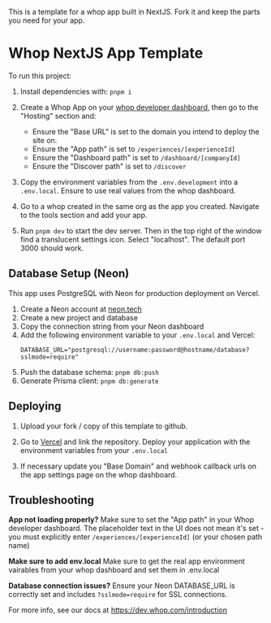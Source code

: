 This is a template for a whop app built in NextJS. Fork it and keep the parts you need for your app.

# Whop NextJS App Template

To run this project:

1. Install dependencies with: `pnpm i`

2. Create a Whop App on your [whop developer dashboard](https://whop.com/dashboard/developer/), then go to the "Hosting" section and:
	- Ensure the "Base URL" is set to the domain you intend to deploy the site on.
	- Ensure the "App path" is set to `/experiences/[experienceId]`
	- Ensure the "Dashboard path" is set to `/dashboard/[companyId]`
	- Ensure the "Discover path" is set to `/discover`

3. Copy the environment variables from the `.env.development` into a `.env.local`. Ensure to use real values from the whop dashboard.

4. Go to a whop created in the same org as the app you created. Navigate to the tools section and add your app.

5. Run `pnpm dev` to start the dev server. Then in the top right of the window find a translucent settings icon. Select "localhost". The default port 3000 should work.

## Database Setup (Neon)

This app uses PostgreSQL with Neon for production deployment on Vercel.

1. Create a Neon account at [neon.tech](https://neon.tech)
2. Create a new project and database
3. Copy the connection string from your Neon dashboard
4. Add the following environment variable to your `.env.local` and Vercel:
   ```
   DATABASE_URL="postgresql://username:password@hostname/database?sslmode=require"
   ```
5. Push the database schema: `pnpm db:push`
6. Generate Prisma client: `pnpm db:generate`

## Deploying

1. Upload your fork / copy of this template to github.

2. Go to [Vercel](https://vercel.com/new) and link the repository. Deploy your application with the environment variables from your `.env.local`

3. If necessary update you "Base Domain" and webhook callback urls on the app settings page on the whop dashboard.

## Troubleshooting

**App not loading properly?** Make sure to set the "App path" in your Whop developer dashboard. The placeholder text in the UI does not mean it's set - you must explicitly enter `/experiences/[experienceId]` (or your chosen path name)

**Make sure to add env.local** Make sure to get the real app environment vairables from your whop dashboard and set them in .env.local

**Database connection issues?** Ensure your Neon DATABASE_URL is correctly set and includes `?sslmode=require` for SSL connections.


For more info, see our docs at https://dev.whop.com/introduction
